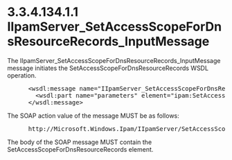 <html dir="LTR" xmlns:mshelp="http://msdn.microsoft.com/mshelp" xmlns:ddue="http://ddue.schemas.microsoft.com/authoring/2003/5" xmlns:xlink="http://www.w3.org/1999/xlink" xmlns:tool="http://www.microsoft.com/tooltip">
 <body>
 <div id="header">
 <h1 class="heading">3.3.4.134.1.1 IIpamServer_SetAccessScopeForDnsResourceRecords_InputMessage</h1>
 </div>
 <div id="mainSection">
 <div id="mainBody">
 <div id="allHistory" class="saveHistory"></div>
 <div id="sectionSection0" class="section" name="collapseableSection">
 

<p>The
IIpamServer_SetAccessScopeForDnsResourceRecords_InputMessage message initiates
the SetAccessScopeForDnsResourceRecords WSDL operation.</p>

<dl>
<dd>
<div><pre> &lt;wsdl:message name=&quot;IIpamServer_SetAccessScopeForDnsResourceRecords_InputMessage&quot;&gt;
   &lt;wsdl:part name=&quot;parameters&quot; element=&quot;ipam:SetAccessScopeForDnsResourceRecords&quot; /&gt;
 &lt;/wsdl:message&gt;
</pre></div>
</dd></dl>

<p>The SOAP action value of the message MUST be as follows:</p>

<dl>
<dd>
<div><pre> http://Microsoft.Windows.Ipam/IIpamServer/SetAccessScopeForDnsResourceRecords
</pre></div>
</dd></dl>

<p>The body of the SOAP message MUST contain the
SetAccessScopeForDnsResourceRecords element.</p>


 </div>
 </div>
 </div>
 </body>
</html>